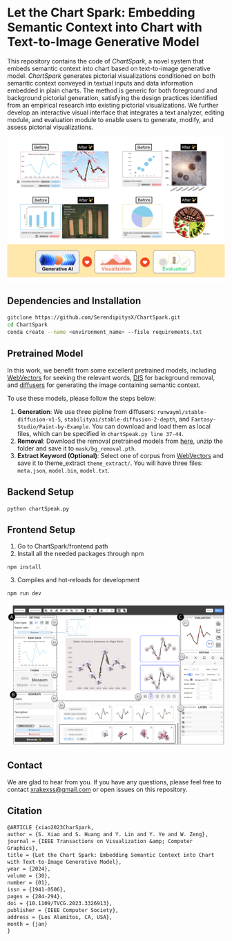 # Let the Chart Spark: Embedding Semantic Context into Chart with Text-to-Image Generative Model

This repository contains the code of *ChartSpark*, a novel system that embeds semantic context into chart based on text-to-image generative model.
*ChartSpark* generates pictorial visualizations conditioned on both semantic context conveyed in textual inputs and data information embedded in plain charts. The method is generic for both foreground and background pictorial generation, satisfying the design practices identified from an empirical research into existing pictorial visualizations.
We further develop an interactive visual interface that integrates a text analyzer, editing module, and evaluation module to enable users to generate, modify, and assess pictorial visualizations.

<!-- ![teaser.png](asset/teaser.png) -->
![case.png](asset/case.png)

## **Dependencies and Installation**

```bash
gitclone https://github.com/SerendipitysX/ChartSpark.git
cd ChartSpark
conda create --name <environment_name> --fisle requirements.txt
```

## Pretrained Model

In this work, we benefit from some excellent pretrained models, including [WebVectors](http://vectors.nlpl.eu/explore/embeddings/en/models/) for seeking the relevant words,  [DIS](https://github.com/xuebinqin/DIS) for background removal, and [diffusers](https://github.com/huggingface/diffusers) for generating the image containing semantic context.

To use these models, please follow the steps below:

1. **Generation**: We use three pipline from diffusers: `runwayml/stable-diffusion-v1-5`, `stabilityai/stable-diffusion-2-depth`, and `Fantasy-Studio/Paint-by-Example`. You can download and load them as local files, which can be specified in `chartSpeak.py line 37-44`.
2. **Removal**: Download the removal pretrained models from [here](https://drive.google.com/file/d/1XHIzgTzY5BQHw140EDIgwIb53K659ENH/view),  unzip the folder and save it to `mask/bg_removal.pth`.
3. **Extract Keyword (Optional)**: Select one of corpus from [WebVectors](http://vectors.nlpl.eu/explore/embeddings/en/models/) and save it to theme_extract `theme_extract/`. You will have three files: `meta.json`, `model.bin`, `model.txt`.

## Backend Setup
```
python chartSpeak.py
```

## Frontend Setup
1. Go to ChartSpark/frontend path
2. Install all the needed packages through npm
```
npm install
```
3. Compiles and hot-reloads for development
```
npm run dev
```
![interface.png](asset/interface.png)
## Contact

We are glad to hear from you. If you have any questions, please feel free to contact [xrakexss@gmail.com](mailto:xrakexss@gmail.com) or open issues on this repository.

## Citation
```
@ARTICLE {xiao2023CharSpark,
author = {S. Xiao and S. Huang and Y. Lin and Y. Ye and W. Zeng},
journal = {IEEE Transactions on Visualization &amp; Computer Graphics},
title = {Let the Chart Spark: Embedding Semantic Context into Chart with Text-to-Image Generative Model},
year = {2024},
volume = {30},
number = {01},
issn = {1941-0506},
pages = {284-294},
doi = {10.1109/TVCG.2023.3326913},
publisher = {IEEE Computer Society},
address = {Los Alamitos, CA, USA},
month = {jan}
}
```